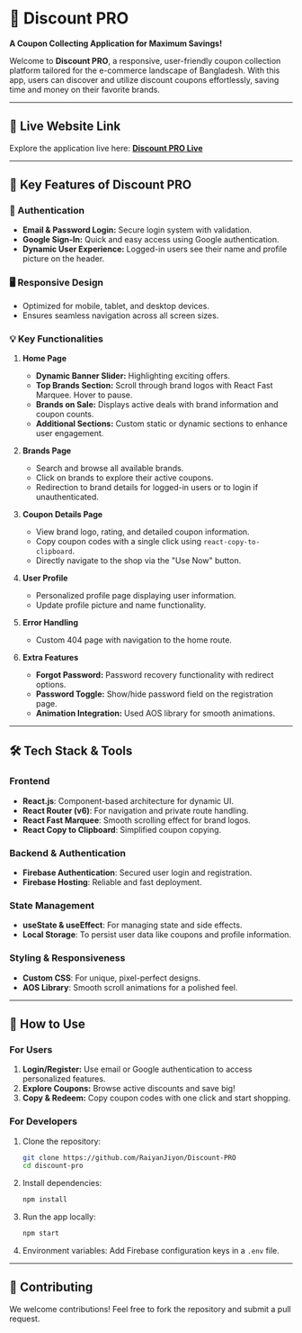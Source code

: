 # 🌟 Discount PRO  
**A Coupon Collecting Application for Maximum Savings!**  

Welcome to **Discount PRO**, a responsive, user-friendly coupon collection platform tailored for the e-commerce landscape of Bangladesh. With this app, users can discover and utilize discount coupons effortlessly, saving time and money on their favorite brands.  

---

## 🚀 Live Website Link  
Explore the application live here: **[Discount PRO Live](https://meek-gecko-b46b19.netlify.app/)**  

---

## 📌 Key Features of Discount PRO  

### 🔐 Authentication  
- **Email & Password Login:** Secure login system with validation.  
- **Google Sign-In:** Quick and easy access using Google authentication.  
- **Dynamic User Experience:** Logged-in users see their name and profile picture on the header.  

### 🖥️ Responsive Design  
- Optimized for mobile, tablet, and desktop devices.  
- Ensures seamless navigation across all screen sizes.  

### 💡 Key Functionalities  
1. **Home Page**  
   - **Dynamic Banner Slider:** Highlighting exciting offers.  
   - **Top Brands Section:** Scroll through brand logos with React Fast Marquee. Hover to pause.  
   - **Brands on Sale:** Displays active deals with brand information and coupon counts.  
   - **Additional Sections:** Custom static or dynamic sections to enhance user engagement.  

2. **Brands Page**  
   - Search and browse all available brands.  
   - Click on brands to explore their active coupons.  
   - Redirection to brand details for logged-in users or to login if unauthenticated.  

3. **Coupon Details Page**  
   - View brand logo, rating, and detailed coupon information.  
   - Copy coupon codes with a single click using `react-copy-to-clipboard`.  
   - Directly navigate to the shop via the "Use Now" button.  

4. **User Profile**  
   - Personalized profile page displaying user information.  
   - Update profile picture and name functionality.  

5. **Error Handling**  
   - Custom 404 page with navigation to the home route.  

6. **Extra Features**  
   - **Forgot Password:** Password recovery functionality with redirect options.  
   - **Password Toggle:** Show/hide password field on the registration page.  
   - **Animation Integration:** Used AOS library for smooth animations.  

---

## 🛠️ Tech Stack & Tools  

### **Frontend**  
- **React.js**: Component-based architecture for dynamic UI.  
- **React Router (v6)**: For navigation and private route handling.  
- **React Fast Marquee**: Smooth scrolling effect for brand logos.  
- **React Copy to Clipboard**: Simplified coupon copying.  

### **Backend & Authentication**  
- **Firebase Authentication**: Secured user login and registration.  
- **Firebase Hosting**: Reliable and fast deployment.  

### **State Management**  
- **useState & useEffect**: For managing state and side effects.  
- **Local Storage**: To persist user data like coupons and profile information.  

### **Styling & Responsiveness**  
- **Custom CSS**: For unique, pixel-perfect designs.  
- **AOS Library**: Smooth scroll animations for a polished feel.  

---

## 🌟 How to Use  

### **For Users**  
1. **Login/Register:** Use email or Google authentication to access personalized features.  
2. **Explore Coupons:** Browse active discounts and save big!  
3. **Copy & Redeem:** Copy coupon codes with one click and start shopping.  

### **For Developers**  
1. Clone the repository:  
   ```bash  
   git clone https://github.com/RaiyanJiyon/Discount-PRO
   cd discount-pro  
   ```  
2. Install dependencies:  
   ```bash  
   npm install  
   ```  
3. Run the app locally:  
   ```bash  
   npm start  
   ```  
4. Environment variables: Add Firebase configuration keys in a `.env` file.  

---

## 🤝 Contributing  
We welcome contributions! Feel free to fork the repository and submit a pull request.  